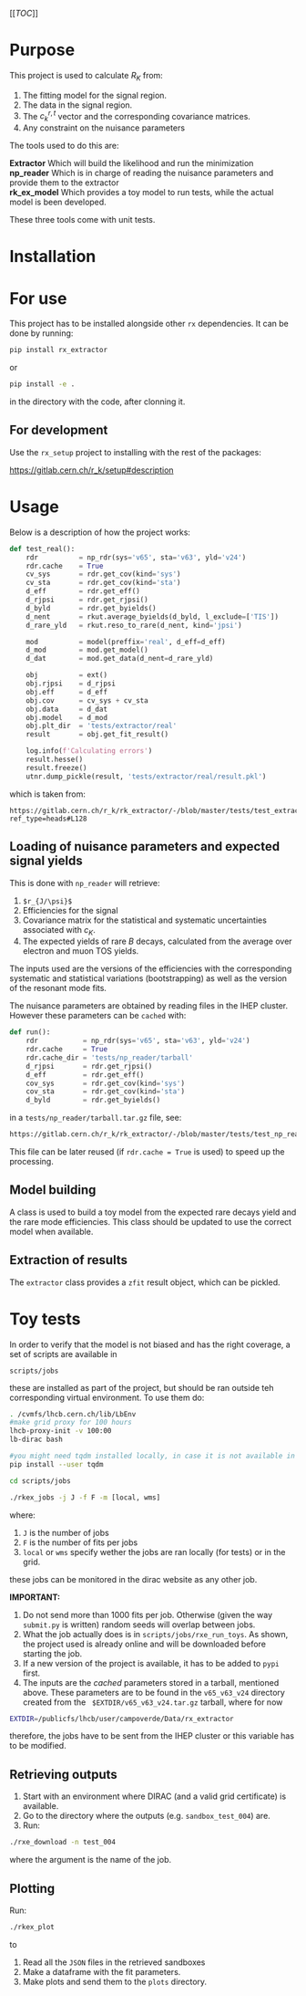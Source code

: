 [[_TOC_]]

# Purpose

This project is used to calculate $R_K$ from:

1. The fitting model for the signal region.
1. The data in the signal region.
1. The $c_k^{r,t}$ vector and the corresponding covariance matrices.
1. Any constraint on the nuisance parameters

The tools used to do this are:

**Extractor** Which will build the likelihood and run the minimization   
**np_reader** Which is in charge of reading the nuisance parameters and provide them to the extractor   
**rk_ex_model** Which provides a toy model to run tests, while the actual model is been developed.   

These three tools come with unit tests.

# Installation 

# For use

This project has to be installed alongside other `rx` dependencies. It can be done by running:

```bash
pip install rx_extractor
```

or 

```bash
pip install -e .
```

in the directory with the code, after clonning it.

## For development

Use the `rx_setup` project to installing with the rest of the packages:

https://gitlab.cern.ch/r_k/setup#description

# Usage

Below is a description of how the project works:

```python
def test_real():
    rdr          = np_rdr(sys='v65', sta='v63', yld='v24')
    rdr.cache    = True
    cv_sys       = rdr.get_cov(kind='sys')
    cv_sta       = rdr.get_cov(kind='sta')
    d_eff        = rdr.get_eff()
    d_rjpsi      = rdr.get_rjpsi()
    d_byld       = rdr.get_byields()
    d_nent       = rkut.average_byields(d_byld, l_exclude=['TIS'])
    d_rare_yld   = rkut.reso_to_rare(d_nent, kind='jpsi')

    mod          = model(preffix='real', d_eff=d_eff)
    d_mod        = mod.get_model()
    d_dat        = mod.get_data(d_nent=d_rare_yld)

    obj          = ext()
    obj.rjpsi    = d_rjpsi
    obj.eff      = d_eff
    obj.cov      = cv_sys + cv_sta
    obj.data     = d_dat
    obj.model    = d_mod 
    obj.plt_dir  = 'tests/extractor/real'
    result       = obj.get_fit_result()

    log.info(f'Calculating errors')
    result.hesse()
    result.freeze()
    utnr.dump_pickle(result, 'tests/extractor/real/result.pkl')
```
which is taken from:

```
https://gitlab.cern.ch/r_k/rk_extractor/-/blob/master/tests/test_extractor.py?ref_type=heads#L128
```

## Loading of nuisance parameters and expected signal yields

This is done with `np_reader` will retrieve:

1. `$r_{J/\psi}$`
1. Efficiencies for the signal
1. Covariance matrix for the statistical and systematic uncertainties associated with $c_K$.
1. The expected yields of rare $B$ decays, calculated from the average over electron and muon TOS yields.

The inputs used are the versions of the efficiencies with the corresponding systematic and statistical variations (bootstrapping)
as well as the version of the resonant mode fits.

The nuisance parameters are obtained by reading files in the IHEP cluster. However these parameters can be `cached` with:

```python
def run():
    rdr           = np_rdr(sys='v65', sta='v63', yld='v24')
    rdr.cache     = True
    rdr.cache_dir = 'tests/np_reader/tarball'
    d_rjpsi       = rdr.get_rjpsi()
    d_eff         = rdr.get_eff()
    cov_sys       = rdr.get_cov(kind='sys')
    cov_sta       = rdr.get_cov(kind='sta')
    d_byld        = rdr.get_byields()
```
in a `tests/np_reader/tarball.tar.gz` file, see:

```bash
https://gitlab.cern.ch/r_k/rk_extractor/-/blob/master/tests/test_np_reader.py?ref_type=heads#L28
```

This file can be later reused (if `rdr.cache = True` is used) to speed up the processing.

## Model building

A class is used to build a toy model from the expected rare decays yield and the rare mode efficiencies. 
This class should be updated to use the correct model when available. 

## Extraction of results

The `extractor` class provides a `zfit` result object, which can be pickled.

# Toy tests

In order to verify that the model is not biased and has the right coverage, a set of scripts are available in

`scripts/jobs`

these are installed as part of the project, but should be ran outside teh corresponding virtual environment.
To use them do:

```bash
. /cvmfs/lhcb.cern.ch/lib/LbEnv
#make grid proxy for 100 hours
lhcb-proxy-init -v 100:00
lb-dirac bash

#you might need tqdm installed locally, in case it is not available in your system.
pip install --user tqdm

cd scripts/jobs

./rkex_jobs -j J -f F -m [local, wms]
```
where:

1. `J` is the number of jobs
1. `F` is the number of fits per jobs
1. `local` or `wms` specify wether the jobs are ran locally (for tests) or in the grid.

these jobs can be monitored in the dirac website as any other job.

__IMPORTANT:__ 

1. Do not send more than 1000 fits per job. Otherwise (given the way `submit.py` is written) random seeds will overlap between jobs.
1. What the job actually does is in `scripts/jobs/rxe_run_toys`. As shown, the project used is already online and will be downloaded before starting
the job.
1. If a new version of the project is available, it has to be added to `pypi` first.
1. The inputs are the _cached_ parameters stored in a tarball, mentioned above. These parameters are to be found in the `v65_v63_v24` directory
created from the ` $EXTDIR/v65_v63_v24.tar.gz` tarball, where for now

```bash
EXTDIR=/publicfs/lhcb/user/campoverde/Data/rx_extractor
```

therefore, the jobs have to be sent from the IHEP cluster or this variable has to be modified.

## Retrieving outputs

1. Start with an environment where DIRAC (and a valid grid certificate) is available.
1. Go to the directory where the outputs (e.g. `sandbox_test_004`) are.
1. Run:

```bash
./rxe_download -n test_004
```

where the argument is the name of the job.

## Plotting

Run:

```bash
./rkex_plot
```

to 

1. Read all the `JSON` files in the retrieved sandboxes
1. Make a dataframe with the fit parameters.
3. Make plots and send them to the `plots` directory.

